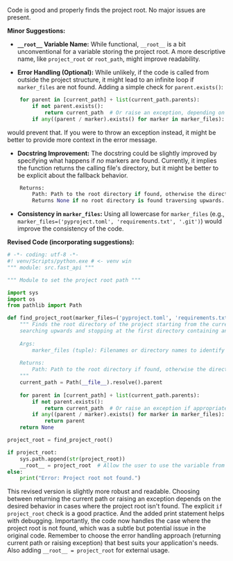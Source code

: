 Code is good and properly finds the project root.  No major issues are present.

**Minor Suggestions:**

* **`__root__` Variable Name:** While functional, `__root__` is a bit unconventional for a variable storing the project root.  A more descriptive name, like `project_root` or `root_path`, might improve readability.

* **Error Handling (Optional):**  While unlikely, if the code is called from outside the project structure, it might lead to an infinite loop if `marker_files` are not found.  Adding a simple check for `parent.exists()`:

```python
    for parent in [current_path] + list(current_path.parents):
        if not parent.exists():
            return current_path  # Or raise an exception, depending on desired behavior
        if any((parent / marker).exists() for marker in marker_files):
```

  would prevent that.  If you were to throw an exception instead, it might be better to provide more context in the error message.

* **Docstring Improvement:**  The docstring could be slightly improved by specifying what happens if *no* markers are found.  Currently, it implies the function returns the calling file's directory, but it might be better to be explicit about the fallback behavior.

```python
    Returns:
        Path: Path to the root directory if found, otherwise the directory of the current file.  
        Returns None if no root directory is found traversing upwards.
```

* **Consistency in `marker_files`:** Using all lowercase for `marker_files` (e.g., `marker_files=('pyproject.toml', 'requirements.txt', '.git')`) would improve the consistency of the code.

**Revised Code (incorporating suggestions):**

```python
# -*- coding: utf-8 -*-
#! venv/Scripts/python.exe # <- venv win
""" module: src.fast_api """

""" Module to set the project root path """

import sys
import os
from pathlib import Path

def find_project_root(marker_files=('pyproject.toml', 'requirements.txt', '.git')):
    """ Finds the root directory of the project starting from the current file's directory,
    searching upwards and stopping at the first directory containing any of the marker files.
    
    Args:
        marker_files (tuple): Filenames or directory names to identify the project root.
    
    Returns:
        Path: Path to the root directory if found, otherwise the directory of the current file.  Returns None if no root directory is found traversing upwards.
    """
    current_path = Path(__file__).resolve().parent
    
    for parent in [current_path] + list(current_path.parents):
        if not parent.exists():
            return current_path  # Or raise an exception if appropriate
        if any((parent / marker).exists() for marker in marker_files):
            return parent
    return None

project_root = find_project_root()

if project_root:
    sys.path.append(str(project_root))
    __root__ = project_root  # Allow the user to use the variable from elsewhere
else:
    print("Error: Project root not found.")
```

This revised version is slightly more robust and readable.  Choosing between returning the current path or raising an exception depends on the desired behavior in cases where the project root isn't found.  The explicit `if project_root` check is a good practice.  And the added print statement helps with debugging. Importantly, the code now handles the case where the project root is not found, which was a subtle but potential issue in the original code. Remember to choose the error handling approach (returning current path or raising exception) that best suits your application's needs. Also adding `__root__ = project_root` for external usage.